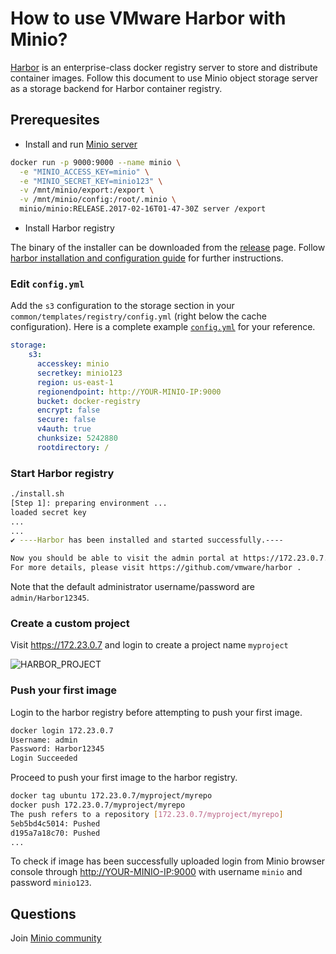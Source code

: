 # How to use VMware Harbor with Minio?

[Harbor](https://github.com/vmware/harbor) is an enterprise-class docker registry server to store and distribute container images. Follow this document to use Minio object storage server as a storage backend for Harbor container registry.

## Prerequesites

- Install and run [Minio server](https://github.com/minio/minio#docker-container)

```sh
docker run -p 9000:9000 --name minio \
  -e "MINIO_ACCESS_KEY=minio" \
  -e "MINIO_SECRET_KEY=minio123" \
  -v /mnt/minio/export:/export \
  -v /mnt/minio/config:/root/.minio \
  minio/minio:RELEASE.2017-02-16T01-47-30Z server /export
```

- Install Harbor registry

The binary of the installer can be downloaded from the [release](https://github.com/vmware/harbor/releases) page. Follow [harbor installation and configuration guide](https://github.com/vmware/harbor/blob/master/docs/installation_guide.md) for further instructions.

### Edit `config.yml` 

Add the `s3` configuration to the storage section in your `common/templates/registry/config.yml` (right below the cache configuration). Here is a complete example [`config.yml`](./config.yml) for your reference.

```yml
storage:
    s3:
      accesskey: minio
      secretkey: minio123
      region: us-east-1
      regionendpoint: http://YOUR-MINIO-IP:9000
      bucket: docker-registry
      encrypt: false
      secure: false
      v4auth: true
      chunksize: 5242880
      rootdirectory: /
```

### Start Harbor registry

```sh
./install.sh
[Step 1]: preparing environment ...
loaded secret key
...
...
✔ ----Harbor has been installed and started successfully.----

Now you should be able to visit the admin portal at https://172.23.0.7. 
For more details, please visit https://github.com/vmware/harbor .
```

Note that the default administrator username/password are `admin/Harbor12345`.

### Create a custom project

Visit <https://172.23.0.7> and login to create a project name `myproject`

![HARBOR_PROJECT](https://github.com/harshavardhana/harbor-minio/blob/master/project.png?raw=true)

### Push your first image

Login to the harbor registry before attempting to push your first image.

```sh
docker login 172.23.0.7
Username: admin
Password: Harbor12345
Login Succeeded
```

Proceed to push your first image to the harbor registry. 

```sh
docker tag ubuntu 172.23.0.7/myproject/myrepo
docker push 172.23.0.7/myproject/myrepo
The push refers to a repository [172.23.0.7/myproject/myrepo]
5eb5bd4c5014: Pushed 
d195a7a18c70: Pushed 
...
```

To check if image has been successfully uploaded login from Minio browser console through <http://YOUR-MINIO-IP:9000> with username `minio` and password `minio123`.

## Questions

Join [Minio community](https://slack.minio.io)
